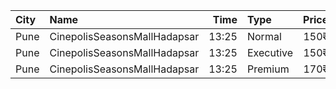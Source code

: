 | City | Name                         |  Time | Type      | Price | Capacity | Booked |
| :--- | :--------------------------- | ----: | :-------- | ----: | -------: | -----: |
| Pune | CinepolisSeasonsMallHadapsar | 13:25 | Normal    |  150₹ |        8 |      0 |
| Pune | CinepolisSeasonsMallHadapsar | 13:25 | Executive |  150₹ |       31 |     17 |
| Pune | CinepolisSeasonsMallHadapsar | 13:25 | Premium   |  170₹ |       11 |      6 |